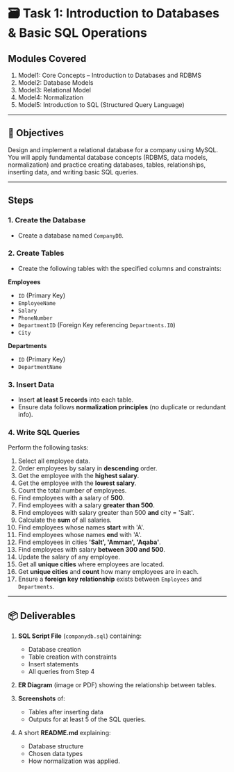 # 🗃️ Task 1: Introduction to Databases & Basic SQL Operations

## Modules Covered

1. Model1: Core Concepts – Introduction to Databases and RDBMS
2. Model2: Database Models
3. Model3: Relational Model
4. Model4: Normalization
5. Model5: Introduction to SQL (Structured Query Language)

---

## 🎯 Objectives

Design and implement a relational database for a company using MySQL.
You will apply fundamental database concepts (RDBMS, data models, normalization) and practice creating databases, tables, relationships, inserting data, and writing basic SQL queries.

---

## Steps

### 1. **Create the Database**

* Create a database named `CompanyDB`.

### 2. **Create Tables**

* Create the following tables with the specified columns and constraints:

**Employees**

* `ID` (Primary Key)
* `EmployeeName`
* `Salary`
* `PhoneNumber`
* `DepartmentID` (Foreign Key referencing `Departments.ID`)
* `City`

**Departments**

* `ID` (Primary Key)
* `DepartmentName`

### 3. **Insert Data**

* Insert **at least 5 records** into each table.
* Ensure data follows **normalization principles** (no duplicate or redundant info).

### 4. **Write SQL Queries**

Perform the following tasks:

1. Select all employee data.
2. Order employees by salary in **descending** order.
3. Get the employee with the **highest salary**.
4. Get the employee with the **lowest salary**.
5. Count the total number of employees.
6. Find employees with a salary of **500**.
7. Find employees with a salary **greater than 500**.
8. Find employees with salary greater than 500 **and** city = 'Salt'.
9. Calculate the **sum** of all salaries.
10. Find employees whose names **start** with 'A'.
11. Find employees whose names **end** with 'A'.
12. Find employees in cities **'Salt', 'Amman', 'Aqaba'**.
13. Find employees with salary **between 300 and 500**.
14. Update the salary of any employee.
15. Get all **unique cities** where employees are located.
16. Get **unique cities** and **count** how many employees are in each.
17. Ensure a **foreign key relationship** exists between `Employees` and `Departments`.

---

## 📦 Deliverables

1. **SQL Script File** (`companydb.sql`) containing:

   * Database creation
   * Table creation with constraints
   * Insert statements
   * All queries from Step 4
2. **ER Diagram** (image or PDF) showing the relationship between tables.
3. **Screenshots** of:

   * Tables after inserting data
   * Outputs for at least 5 of the SQL queries.
4. A short **README.md** explaining:

   * Database structure
   * Chosen data types
   * How normalization was applied.
